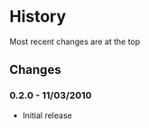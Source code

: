 History
=======
Most recent changes are at the top


Changes
-------

### 0.2.0 - 11/03/2010 ###

* Initial release
